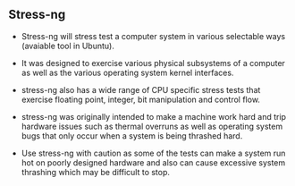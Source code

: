 ## Stress-ng
* Stress-ng  will  stress  test  a  computer system in various selectable ways (avaiable tool in Ubuntu).
* It was designed to exercise  various  physical  subsystems  of  a computer  as  well  as  the various operating system kernel interfaces.
* stress-ng also has a wide range  of  CPU  specific  stress  tests  that exercise floating point, integer, bit manipulation and control flow.

* stress-ng  was originally intended to make a machine work hard and trip hardware issues such as thermal overruns as well  as  operating  system bugs  that  only  occur  when  a  system  is  being  thrashed hard.
* Use stress-ng with caution as some of the tests can make a system  run  hot on  poorly  designed  hardware  and  also  can  cause  excessive system thrashing which may be difficult to stop.

